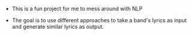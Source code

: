 * This is a fun project for me to mess around with NLP

* The goal is to use different approaches to take a band's lyrics as input and generate similar lyrics as output.
